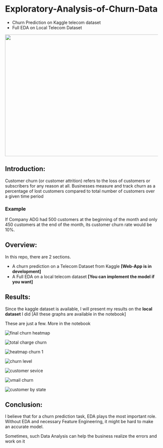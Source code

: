 # Exploratory-Analysis-of-Churn-Data 
- Churn Prediction on Kaggle telecom dataset
- Full EDA on Local Telecom Dataset

<p align="center">
  <img src="https://www.questback.com/wp-content/uploads/2022/07/Customer-churn-rate-1024x683.jpg" width="600" height="400">
</p>

## Introduction:

Customer churn (or customer attrition) refers to the loss of customers or subscribers for any reason at all. Businesses measure and track churn as a percentage of lost customers compared to total number of customers over a given time period
### Example
If Company ADG had 500 customers at the beginning of the month and only 450 customers at the end of the month, its customer churn rate would be 10%.

## Overview:
In this repo, there are 2 sections.

- A churn prediction on a Telecom Dataset from Kaggle **[Web-App is in development]**
-  A Full EDA on a local telecom dataset **[You can implement the model if you want]**

## Results:

Since the kaggle dataset is available, I will present my results on the **local dataset** I did [All these graphs are available in the notebook]

These are just a few. More in the notebook

![final churn heatmap](https://user-images.githubusercontent.com/85514219/229324346-2a2a5487-c90b-46e4-803d-d41356443ab7.png)

![total charge churn](https://user-images.githubusercontent.com/85514219/229324347-6e2ad94e-105b-4ead-981b-fee258690956.png)

![heatmap churn 1](https://user-images.githubusercontent.com/85514219/229324348-9dde23e7-2b9a-4514-8c9e-b4fdc4a75547.png)

![churn level ](https://user-images.githubusercontent.com/85514219/229324349-e69a647e-89a2-4909-8681-8078f3806fe0.png)

![customer sevice](https://user-images.githubusercontent.com/85514219/229324350-a81e3fb5-b5f2-46b5-81bc-c77bf2939a10.png)

![vmail churn](https://user-images.githubusercontent.com/85514219/229324351-27e4be1d-48b9-40a5-a778-ce5d807b4573.png)

![customer by state](https://user-images.githubusercontent.com/85514219/229324352-551f9367-0e42-4b33-994b-9c07c68e7994.png)

## Conclusion:

I believe that for a churn prediction task, EDA plays the most important role. Without EDA and necessary Feature Engineering, it might be hard to make an accurate model.

Sometimes, such Data Analysis can help the business realize the errors and work on it
